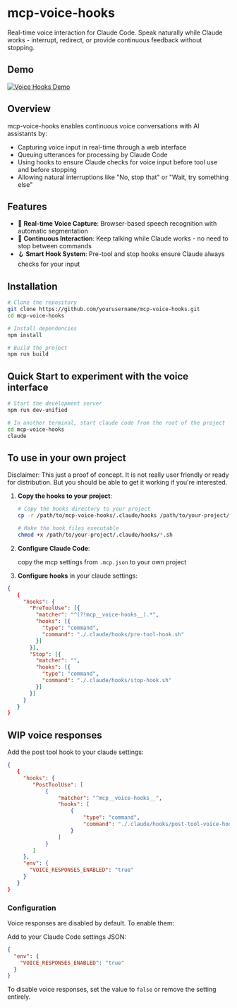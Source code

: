 # mcp-voice-hooks

Real-time voice interaction for Claude Code. Speak naturally while Claude works - interrupt, redirect, or provide continuous feedback without stopping.

## Demo

[![Voice Hooks Demo](https://img.youtube.com/vi/KpkxvJ65gbM/0.jpg)](https://youtu.be/KpkxvJ65gbM)

## Overview

mcp-voice-hooks enables continuous voice conversations with AI assistants by:

- Capturing voice input in real-time through a web interface
- Queuing utterances for processing by Claude Code
- Using hooks to ensure Claude checks for voice input before tool use and before stopping
- Allowing natural interruptions like "No, stop that" or "Wait, try something else"

## Features

- 🎤 **Real-time Voice Capture**: Browser-based speech recognition with automatic segmentation
- 🔄 **Continuous Interaction**: Keep talking while Claude works - no need to stop between commands
- 🪝 **Smart Hook System**: Pre-tool and stop hooks ensure Claude always checks for your input

## Installation

```bash
# Clone the repository
git clone https://github.com/yourusername/mcp-voice-hooks.git
cd mcp-voice-hooks

# Install dependencies
npm install

# Build the project
npm run build
```

## Quick Start to experiment with the voice interface

```bash
# Start the development server
npm run dev-unified

# In another terminal, start claude code from the root of the project
cd mcp-voice-hooks
claude
```

## To use in your own project

Disclaimer: This just a proof of concept. It is not really user friendly or ready for distribution. But you should be able to get it working if you're interested.

1. **Copy the hooks to your project**:

   ```bash
   # Copy the hooks directory to your project
   cp -r /path/to/mcp-voice-hooks/.claude/hooks /path/to/your-project/.claude/

   # Make the hook files executable
   chmod +x /path/to/your-project/.claude/hooks/*.sh
   ```

2. **Configure Claude Code**:

   copy the mcp settings from `.mcp.json` to your own project

3. **Configure hooks** in your claude settings:

```json
{
   {
     "hooks": {
       "PreToolUse": [{
         "matcher": "^(?!mcp__voice-hooks__).*",
         "hooks": [{
           "type": "command",
           "command": "./.claude/hooks/pre-tool-hook.sh"
         }]
       }],
       "Stop": [{
         "matcher": "",
         "hooks": [{
           "type": "command",
           "command": "./.claude/hooks/stop-hook.sh"
         }]
       }]
     }
   }
}
```

## WIP voice responses

Add the post tool hook to your claude settings:

```json
{
   {
     "hooks": {
        "PostToolUse": [
            {
                "matcher": "^mcp__voice-hooks__",
                "hooks": [
                    {
                        "type": "command",
                        "command": "./.claude/hooks/post-tool-voice-hook.sh"
                    }
                ]
            }
        ]
     },
     "env": {
       "VOICE_RESPONSES_ENABLED": "true"
     }
   }
}
```

### Configuration

Voice responses are disabled by default. To enable them:

Add to your Claude Code settings JSON:

```json
{
  "env": {
    "VOICE_RESPONSES_ENABLED": "true"
  }
}
```

To disable voice responses, set the value to `false` or remove the setting entirely.
